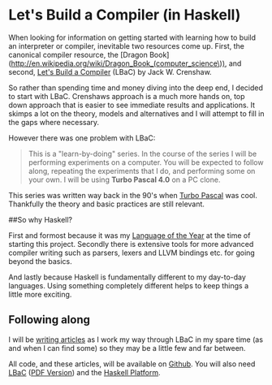 # Let's Build a Compiler (in Haskell)

When looking for information on getting started with learning how to build an interpreter or compiler, inevitable two resources come up.  First, the canonical compiler resource, the [Dragon Book](http://en.wikipedia.org/wiki/Dragon_Book_(computer_science\)), and second, [Let's Build a Compiler](http://compilers.iecc.com/crenshaw/) (LBaC) by Jack W. Crenshaw.
 
So rather than spending time and money diving into the deep end, I decided to start with LBaC.  Crenshaws approach is a much more hands on, top down approach that is easier to see immediate results and applications.  It skimps a lot on the theory, models and alternatives and I will attempt to fill in the gaps where necessary.

However there was one problem with LBaC:

> This is a "learn-by-doing" series. In the course of the series I will be performing experiments on a computer. You will be expected to follow along, repeating the experiments that I do, and performing some on your own. I will be using **Turbo Pascal 4.0** on a PC clone. 

This series was written way back in the 90's when [Turbo Pascal](http://en.wikipedia.org/wiki/Turbo_Pascal) was cool.  Thankfully the theory and basic practices are still relevant. 

##So why Haskell?

First and formost because it was my [Language of the Year](http://alephnullplex.appspot.com/blog/view/2009/06/04/one-language-a-year) at the time of starting this project.  Secondly there is extensive tools for more advanced compiler writing such as parsers, lexers and LLVM bindings etc. for going beyond the basics.

And lastly because Haskell is fundamentally different to my day-to-day languages.  Using something completely different helps to keep things a little more exciting. 

## Following along

I will be [writing articles](http://alephnullplex.github.io/cradle/) as I work my way through LBaC in my spare time (as and when I can find some) so they may be a little few and far between.

All code, and these articles, will be available on [Github](http://github.com/alephnullplex/cradle). You will also need [LBaC](http://compilers.iecc.com/crenshaw/) ([PDF Version](http://www.stack.nl/~marcov/compiler.pdf)) and the [Haskell Platform](http://hackage.haskell.org/platform/).

